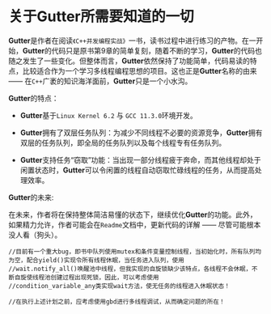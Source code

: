 # 关于Gutter所需要知道的一切

**Gutter**是作者在阅读```《C++并发编程实战》```一书，读书过程中进行练习的产物。在一开始，**Gutter**的代码只是原书第9章的简单复刻，随着不断的学习，**Gutter**的代码也随之发生了一些变化。但整体而言，**Gutter**依然保持了功能简单，代码易读的特点，比较适合作为一个学习多线程编程思想的项目。这也正是**Gutter**名称的由来 —— 在```C++```广袤的知识海洋面前，**Gutter**只是一个小水沟。

**Gutter**的特点：
- **Gutter**基于```Linux Kernel 6.2``` 与 ```GCC 11.3.0```环境开发。

- **Gutter**拥有了双层任务队列：为减少不同线程不必要的资源竞争，**Gutter**拥有双层的任务队列，即全局的任务队列以及每个线程专有任务队列。

- **Gutter**支持任务“窃取”功能：当出现一部分线程疲于奔命，而其他线程却处于闲置状态时，**Gutter**可以令闲置的线程自动窃取忙碌线程的任务，从而提高处理效率。

**Gutter**的未来:

在未来，作者将在保持整体简洁易懂的状态下，继续优化**Gutter**的功能。此外，如果精力允许，作者可能会在```Readme```文档中，更新代码的详解 —— 尽管可能根本没人看（狗头）。

```
//目前有一个重大bug，即书中队列使用mutex和条件变量控制线程，当初始化时，所有队列均为空，配合yield()实现令所有线程休眠，当任务进入队列，使用
//wait.notify_all()唤醒池中线程，但我实现的自旋锁缺少该特点，各线程不会休眠，不断自旋使线程池创建过程出现死锁，因此，可以考虑使用
//condition_variable_any类实现wait方法，使无任务的线程进入休眠状态！

//在执行上述计划之前，应考虑使用gbd进行多线程调试，从而确定问题的所在！

```
